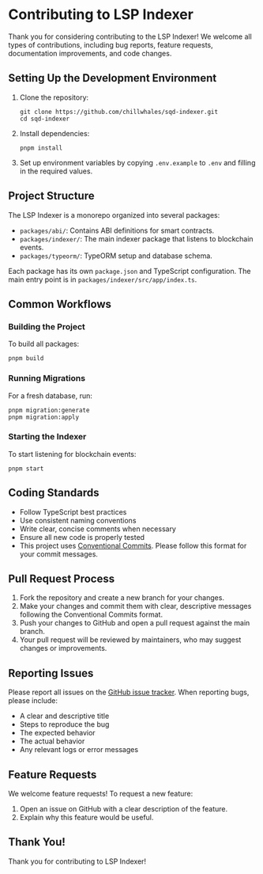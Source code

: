 # Contributing to LSP Indexer

Thank you for considering contributing to the LSP Indexer! We welcome all types of contributions, including bug reports, feature requests, documentation improvements, and code changes.

## Setting Up the Development Environment

1. Clone the repository:

   ```
   git clone https://github.com/chillwhales/sqd-indexer.git
   cd sqd-indexer
   ```

2. Install dependencies:

   ```
   pnpm install
   ```

3. Set up environment variables by copying `.env.example` to `.env` and filling in the required values.

## Project Structure

The LSP Indexer is a monorepo organized into several packages:

- `packages/abi/`: Contains ABI definitions for smart contracts.
- `packages/indexer/`: The main indexer package that listens to blockchain events.
- `packages/typeorm/`: TypeORM setup and database schema.

Each package has its own `package.json` and TypeScript configuration. The main entry point is in `packages/indexer/src/app/index.ts`.

## Common Workflows

### Building the Project

To build all packages:

```
pnpm build
```

### Running Migrations

For a fresh database, run:

```
pnpm migration:generate
pnpm migration:apply
```

### Starting the Indexer

To start listening for blockchain events:

```
pnpm start
```

## Coding Standards

- Follow TypeScript best practices
- Use consistent naming conventions
- Write clear, concise comments when necessary
- Ensure all new code is properly tested
- This project uses [Conventional Commits](https://www.conventionalcommits.org/en/v1.0.0/). Please follow this format for your commit messages.

## Pull Request Process

1. Fork the repository and create a new branch for your changes.
2. Make your changes and commit them with clear, descriptive messages following the Conventional Commits format.
3. Push your changes to GitHub and open a pull request against the main branch.
4. Your pull request will be reviewed by maintainers, who may suggest changes or improvements.

## Reporting Issues

Please report all issues on the [GitHub issue tracker](https://github.com/chillwhales/sqd-indexer/issues). When reporting bugs, please include:

- A clear and descriptive title
- Steps to reproduce the bug
- The expected behavior
- The actual behavior
- Any relevant logs or error messages

## Feature Requests

We welcome feature requests! To request a new feature:

1. Open an issue on GitHub with a clear description of the feature.
2. Explain why this feature would be useful.

## Thank You!

Thank you for contributing to LSP Indexer!
